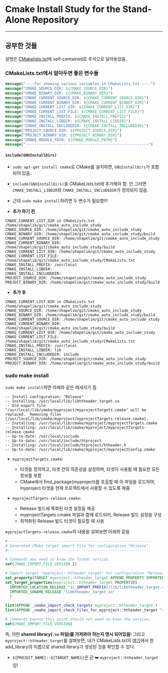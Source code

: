 # Cmake Install Study for the Stand-Alone Repository


---
## 공부한 것들

설명은 [CMakelists.txt](https://github.com/LimHyungTae/cmake_make_install_study/blob/master/MyProject/CMakeLists.txt)에 self-contained로 주석으로 달아놓았음.

### CMakeLists.txt에서 알아두면 좋은 변수들

```cmake
message("----For showing various variables in CMakeLists.txt ----")
message("CMAKE_SOURCE_DIR: ${CMAKE_SOURCE_DIR}")
message("CMAKE_BINARY_DIR: ${CMAKE_BINARY_DIR}")
message("CMAKE_CURRENT_SOURCE_DIR: ${CMAKE_CURRENT_SOURCE_DIR}")
message("CMAKE_CURRENT_BINARY_DIR: ${CMAKE_CURRENT_BINARY_DIR}")
message("CMAKE_CURRENT_LIST_DIR: ${CMAKE_CURRENT_LIST_DIR}")
message("CMAKE_CURRENT_LIST_FILE: ${CMAKE_CURRENT_LIST_FILE}")
message("CMAKE_INSTALL_PREFIX: ${CMAKE_INSTALL_PREFIX}")
message("CMAKE_INSTALL_LIBDIR: ${CMAKE_INSTALL_LIBDIR}")
message("CMAKE_INSTALL_INCLUDEDIR: ${CMAKE_INSTALL_INCLUDEDIR}")
message("PROJECT_SOURCE_DIR: ${PROJECT_SOURCE_DIR}")
message("PROJECT_BINARY_DIR: ${PROJECT_BINARY_DIR}")
message("CMAKE_MODULE_PATH: ${CMAKE_MODULE_PATH}")
message("-------------------------------------------------------")
```


#### `include(GNUInstallDirs)`

* `sudo apt-get install cmake`로 CMake를 설치하면, `GNUInstallDirs`가 포함되어 있음.

* `include(GNUInstallDirs)`을 CMakeLists.txt에 추가해야 함. 안 그러면 `CMAKE_INSTALL_LIBDIR`와 `CMAKE_INSTALL_INCLUDEDIR`가 정의되지 않음.
* 근데 `sudo make install`하려면 두 변수가 필요함!!!


* **추가 하기 전** 

```angular2html
CMAKE_CURRENT_LIST_DIR in CMakeLists.txt /home/shapelim/git/cmake_auto_include_study
CMAKE_SOURCE_DIR: /home/shapelim/git/cmake_auto_include_study
CMAKE_BINARY_DIR: /home/shapelim/git/cmake_auto_include_study/build
CMAKE_CURRENT_SOURCE_DIR: /home/shapelim/git/cmake_auto_include_study
CMAKE_CURRENT_BINARY_DIR: /home/shapelim/git/cmake_auto_include_study/build
CMAKE_CURRENT_LIST_DIR: /home/shapelim/git/cmake_auto_include_study
CMAKE_CURRENT_LIST_FILE: /home/shapelim/git/cmake_auto_include_study/CMakeLists.txt
CMAKE_INSTALL_PREFIX: /usr/local
CMAKE_INSTALL_LIBDIR: 
CMAKE_INSTALL_INCLUDEDIR: 
PROJECT_SOURCE_DIR: /home/shapelim/git/cmake_auto_include_study
PROJECT_BINARY_DIR: /home/shapelim/git/cmake_auto_include_study/build
```

* **추가 후**

```commandline
CMAKE_CURRENT_LIST_DIR in CMakeLists.txt /home/shapelim/git/cmake_auto_include_study
CMAKE_SOURCE_DIR: /home/shapelim/git/cmake_auto_include_study
CMAKE_BINARY_DIR: /home/shapelim/git/cmake_auto_include_study/build
CMAKE_CURRENT_SOURCE_DIR: /home/shapelim/git/cmake_auto_include_study
CMAKE_CURRENT_BINARY_DIR: /home/shapelim/git/cmake_auto_include_study/build
CMAKE_CURRENT_LIST_DIR: /home/shapelim/git/cmake_auto_include_study
CMAKE_CURRENT_LIST_FILE: /home/shapelim/git/cmake_auto_include_study/CMakeLists.txt
CMAKE_INSTALL_PREFIX: /usr/local
CMAKE_INSTALL_LIBDIR: lib
CMAKE_INSTALL_INCLUDEDIR: include
PROJECT_SOURCE_DIR: /home/shapelim/git/cmake_auto_include_study
PROJECT_BINARY_DIR: /home/shapelim/git/cmake_auto_include_study/build
```


### sudo make install

`sudo make install`하면 아래와 같은 메세지가 뜸

```commandline
-- Install configuration: "Release"
-- Installing: /usr/local/lib/libhtheader_target.so
-- Old export file "/usr/local/lib/cmake/myproject/myprojectTargets.cmake" will be replaced.  Removing files [/usr/local/lib/cmake/myproject/myprojectTargets-release.cmake].
-- Installing: /usr/local/lib/cmake/myproject/myprojectTargets.cmake
-- Installing: /usr/local/lib/cmake/myproject/myprojectTargets-release.cmake
-- Up-to-date: /usr/local/include
-- Up-to-date: /usr/local/include/htproject
-- Installing: /usr/local/include/htproject/htheader.h
-- Up-to-date: /usr/local/lib/cmake/myproject/myprojectConfig.cmake
```

* `myprojectTargets.cmake`:
    * 타겟을 정의하고, 타겟 간의 의존성을 설정하며, 타겟이 사용될 때 필요한 모든 정보를 포함
    * CMake에서 find_package(myproject)를 호출할 때 이 파일을 로드하여, myproject 타겟을 현재 프로젝트에서 사용할 수 있도록 해줌

* `myprojectTargets-release.cmake`:
    * Release 빌드에 특화된 타겟 설정을 제공
    * myprojectTargets.cmake 파일과 함께 로드되어, Release 빌드 설정을 구성
    * 최적화된 Release 빌드 타겟이 필요할 때 사용


`myprojectTargets-release.cmake`의 내용을 살펴보면 아래와 같음

```cmake
#----------------------------------------------------------------
# Generated CMake target import file for configuration "Release".
#----------------------------------------------------------------

# Commands may need to know the format version.
set(CMAKE_IMPORT_FILE_VERSION 1)

# Import target "myproject::htheader_target" for configuration "Release"
set_property(TARGET myproject::htheader_target APPEND PROPERTY IMPORTED_CONFIGURATIONS RELEASE)
set_target_properties(myproject::htheader_target PROPERTIES
  IMPORTED_LOCATION_RELEASE "${_IMPORT_PREFIX}/lib/libhtheader_target.so"
  IMPORTED_SONAME_RELEASE "libhtheader_target.so"
  )

list(APPEND _cmake_import_check_targets myproject::htheader_target )
list(APPEND _cmake_import_check_files_for_myproject::htheader_target "${_IMPORT_PREFIX}/lib/libhtheader_target.so" )

# Commands beyond this point should not need to know the version.
set(CMAKE_IMPORT_FILE_VERSION)
```

즉, 어떤 **shared library(`.so` 파일)를 가져와야 하는지 명시 되어있음**!
그리고 `myproject::htheader_target`를 살펴보면, 내가 CMakeLists.txt의 [여기](https://github.com/LimHyungTae/cmake_make_install_study/blob/653f92bb197775a8621cdef97be5f162673dda9f/MyProject/CMakeLists.txt#L63)에서 한 add_library의 이름으로 shared library가 생성된 것을 확인할 수 있다.
* `${PROJECT_NAME}::${TARGET_NAME1}`은 곧 :arrow_right: `myproject::htheader_target `임!